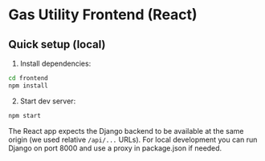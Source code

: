 # Gas Utility Frontend (React)

## Quick setup (local)
1. Install dependencies:
```bash
cd frontend
npm install
```
2. Start dev server:
```bash
npm start
```
The React app expects the Django backend to be available at the same origin (we used relative `/api/...` URLs). For local development you can run Django on port 8000 and use a proxy in package.json if needed.
